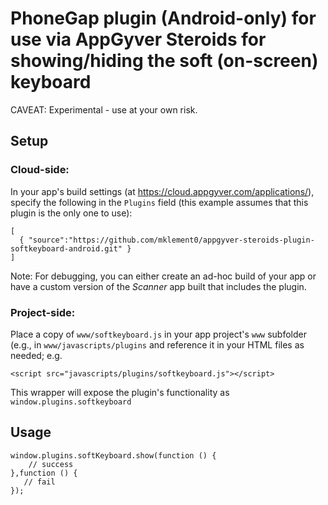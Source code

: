# PhoneGap plugin (Android-only) for use via AppGyver Steroids for showing/hiding the soft (on-screen) keyboard #

CAVEAT: Experimental - use at your own risk.

## Setup

### Cloud-side:

In your app's build settings (at https://cloud.appgyver.com/applications/<appId>), specify the following in the `Plugins` field (this example assumes that this plugin is the only one to use):

    [
      { "source":"https://github.com/mklement0/appgyver-steroids-plugin-softkeyboard-android.git" }
    ]

Note: For debugging, you can either create an ad-hoc build of your app or have a custom version of the _Scanner_ app built that includes the plugin.

### Project-side:

Place a copy of `www/softkeyboard.js` in your app project's `www` subfolder (e.g., in `www/javascripts/plugins` and reference it in your HTML files as needed; e.g.

    <script src="javascripts/plugins/softkeyboard.js"></script>

This wrapper will expose the plugin's functionality as `window.plugins.softkeyboard`

## Usage

    window.plugins.softKeyboard.show(function () {
        // success
    },function () {
       // fail
    });
